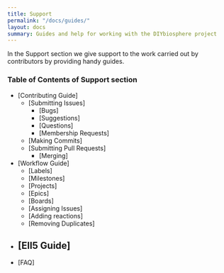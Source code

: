 ```yaml
---
title: Support
permalink: "/docs/guides/"
layout: docs
summary: Guides and help for working with the DIYbiosphere project
---
```


In the Support section we give support to the work carried out by contributors by providing handy guides.

### Table of Contents of **Support** section
- [Contributing Guide]
  - [Submitting Issues]
    - [Bugs]
    - [Suggestions]
    - [Questions]
    - [Membership Requests]
  - [Making Commits]
  - [Submitting Pull Requests]
    - [Merging]
- [Workflow Guide]
  - [Labels]
  - [Milestones]
  - [Projects]
  - [Epics]
  - [Boards]
  - [Assigning Issues]
  - [Adding reactions]
  - [Removing Duplicates]
- [ElI5 Guide]
  -
- [FAQ]
